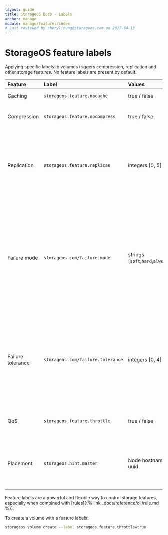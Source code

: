 ```yaml
---
layout: guide
title: StorageOS Docs - Labels
anchor: manage
module: manage/features/index
# Last reviewed by cheryl.hung@storageos.com on 2017-04-13
---
```


# StorageOS feature labels

Applying specific labels to volumes triggers compression, replication and other
storage features. No feature labels are present by default.

| Feature     | Label                           | Values         | Description                                              |
|:------------|:--------------------------------|:---------------|:---------------------------------------------------------|
| Caching     | `storageos.feature.nocache`     | true / false   | Switches off caching. |
| Compression | `storageos.feature.nocompress`  | true / false   | Switches off compression of data at rest and in transit. |
| Replication | `storageos.feature.replicas`    | integers [0, 5]| Replicates entire volume across nodes. Typically 1 replica is sufficient (2 copies of the data); more than 2 replicas is not recommended. |
| Failure mode | `storageos.com/failure.mode`   | strings [`soft`,`hard`,`alwayson`] | Soft failure mode works together with the failure tolerance. Hard is a mode where any loss in desired replicas count will mark volume as unavailable. AlwaysOn is a mode where as long as master is alive volume will be writable. |
| Failure tolerance | `storageos.com/failure.tolerance` | integers [0, 4] | Specifies how many failed replicas we tolerate, defaults to (Replicas - 1) if Replicas > 0, so if we have 2 replicas it will default to 1, if we have 3 replicas, tolerance will be 2. |
| QoS         | `storageos.feature.throttle`    | true / false   | Deprioritizes traffic by reducing the rate of disk I/O.  |
| Placement   | `storageos.hint.master`         | Node hostname or uuid   | Requests master volume placement on the specified node.  Will use another node if request can't be satisfied. |


Feature labels are a powerful and flexible way to control storage features,
especially when combined with [rules]({% link _docs/reference/cli/rule.md %}).

To create a volume with a feature labels:

```bash
storageos volume create --label storageos.feature.throttle=true
```
